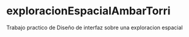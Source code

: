 # exploracionEspacialAmbarTorri
Trabajo practico de Diseño de interfaz sobre una exploracion espacial

